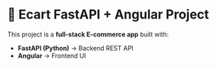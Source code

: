 # 🛒 Ecart FastAPI + Angular Project

This project is a **full-stack E-commerce app** built with:
- **FastAPI (Python)** → Backend REST API
- **Angular** → Frontend UI


